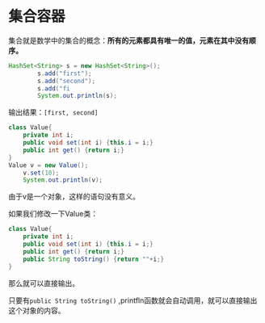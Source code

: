 ﻿# 集合容器

集合就是数学中的集合的概念：**所有的元素都具有唯一的值，元素在其中没有顺序。**
`````java
HashSet<String> s = new HashSet<String>();
		s.add("first");
		s.add("second");
		s.add("fi
		System.out.println(s);
``````````

输出结果：`[first, second]`

`````````java
class Value{
	private int i;
	public void set(int i) {this.i = i;}
	public int get() {return i;}
}
Value v = new Value();
	v.set(10);
	System.out.println(v);
```````````````

由于v是一个对象，这样的语句没有意义。

如果我们修改一下Value类：
`````````java
class Value{
	private int i;
	public void set(int i) {this.i = i;}
	public int get() {return i;}
	public String toString() {return ""+i;}
}
``````````
那么就可以直接输出。

只要有`public String toString()` ,printfln函数就会自动调用，就可以直接输出这个对象的内容。





